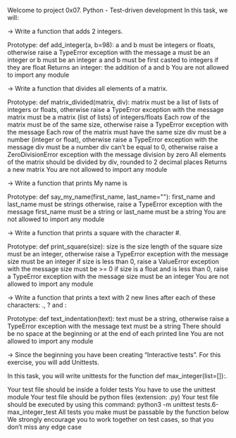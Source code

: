 Welcome to project 0x07. Python - Test-driven development
In this task, we will:

-> Write a function that adds 2 integers.

 Prototype: def add_integer(a, b=98):
 a and b must be integers or floats, otherwise raise a TypeError exception with the message a must be an integer or b must be an integer
 a and b must be first casted to integers if they are float
 Returns an integer: the addition of a and b
 You are not allowed to import any module

-> Write a function that divides all elements of a matrix.

 Prototype: def matrix_divided(matrix, div):
 matrix must be a list of lists of integers or floats, otherwise raise a TypeError exception with the message matrix must be a matrix (list of lists) of integers/floats
 Each row of the matrix must be of the same size, otherwise raise a TypeError exception with the message Each row of the matrix must have the same size
 div must be a number (integer or float), otherwise raise a TypeError exception with the message div must be a number
 div can’t be equal to 0, otherwise raise a ZeroDivisionError exception with the message division by zero
 All elements of the matrix should be divided by div, rounded to 2 decimal places
 Returns a new matrix
 You are not allowed to import any module

-> Write a function that prints My name is <first name> <last name>

 Prototype: def say_my_name(first_name, last_name=""):
 first_name and last_name must be strings otherwise, raise a TypeError exception with the message first_name must be a string or last_name must be a string
 You are not allowed to import any module

-> Write a function that prints a square with the character #.

 Prototype: def print_square(size):
 size is the size length of the square
 size must be an integer, otherwise raise a TypeError exception with the message size must be an integer
 if size is less than 0, raise a ValueError exception with the message size must be >= 0
 if size is a float and is less than 0, raise a TypeError exception with the message size must be an integer
 You are not allowed to import any module

-> Write a function that prints a text with 2 new lines after each of these characters: ., ? and :

 Prototype: def text_indentation(text):
 text must be a string, otherwise raise a TypeError exception with the message text must be a string
 There should be no space at the beginning or at the end of each printed line
 You are not allowed to import any module

-> Since the beginning you have been creating “Interactive tests”. For this exercise, you will add Unittests.

In this task, you will write unittests for the function def max_integer(list=[]):.

 Your test file should be inside a folder tests
 You have to use the unittest module
 Your test file should be python files (extension: .py)
 Your test file should be executed by using this command: python3 -m unittest tests.6-max_integer_test
 All tests you make must be passable by the function below
 We strongly encourage you to work together on test cases, so that you don’t miss any edge case
